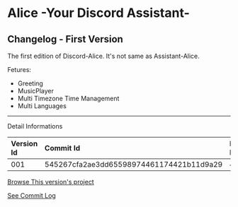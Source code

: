 # Alice -Your Discord Assistant-
## Changelog - First Version

The first edition of Discord-Alice.
It's not same as Assistant-Alice.

Fetures:
- Greeting
- MusicPlayer
- Multi Timezone Time Management
- Multi Languages

---
Detail Informations

|Version Id|Commit Id|Release Date|
|:--|:--|:--|
|001|545267cfa2ae3dd65598974461174421b11d9a29|4/14/2019|

[Browse This version's project](https://github.com/mkaraki/Discord-Alice/tree/545267cfa2ae3dd65598974461174421b11d9a29)

[See Commit Log](https://github.com/mkaraki/Discord-Alice/commit/88114d42a302abee6e9e2fb8d55b0d61379e1a31)